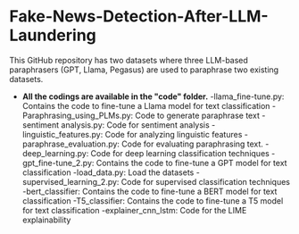 # Fake-News-Detection-After-LLM-Laundering

This GitHub repository has two datasets where three LLM-based paraphrasers (GPT, Llama, Pegasus) are used to paraphrase two existing datasets.



- **All the codings are available in the "code" folder.** 
  -llama_fine-tune.py: Contains the code to fine-tune a Llama model for text classification
  -Paraphrasing_using_PLMs.py: Code to generate paraphrase text
  -sentiment analysis.py: Code for sentiment analysis
  -linguistic_features.py: Code for analyzing linguistic features
  -paraphrase_evaluation.py: Code for evaluating paraphrasing text.
  -deep_learning.py: Code for deep learning classification techniques
  -gpt_fine-tune_2.py: Contains the code to fine-tune a GPT model for text classification
  -load_data.py: Load the datasets
  -supervised_learning_2.py: Code for supervised classification techniques
  -bert_classifier: Contains the code to fine-tune a BERT model for text classification
  -T5_classifier: Contains the code to fine-tune a T5 model for text classification
  -explainer_cnn_lstm: Code for the LIME explainability

